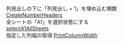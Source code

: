 列見出しの下に「列見出し + 1」を埋め込む関数 <br>
[CreateNumberHeaders](https://github.com/syuikatagiri/UTModuleVBA/blob/main/CreateNumberHeaders.bas)<br>
全シートの「A1」を選択状態にする<br>
[selectA1AllSheets](https://github.com/syuikatagiri/UTModuleVBA/blob/main/selectA1AllSheets.bas)<br>
指定した列幅の取得
[PrintColumnWidth](https://github.com/syuikatagiri/UTModuleVBA/blob/main/PrintColumnWidth.bas)



